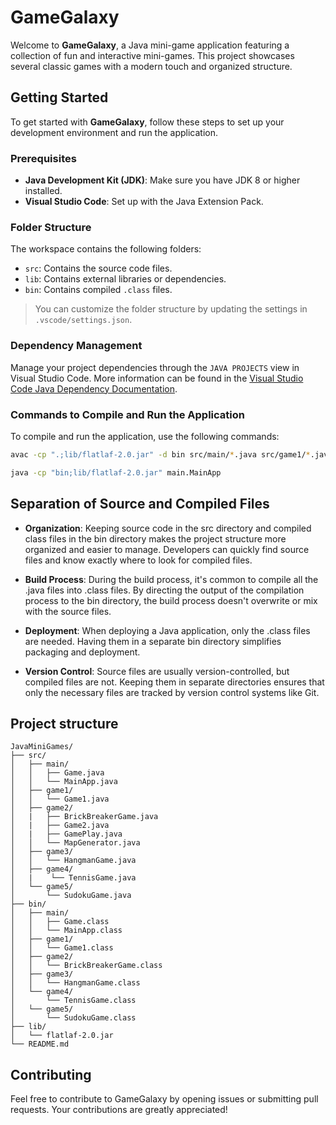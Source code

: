 # GameGalaxy

Welcome to **GameGalaxy**, a Java mini-game application featuring a collection of fun and interactive mini-games. This project showcases several classic games with a modern touch and organized structure.

## Getting Started

To get started with **GameGalaxy**, follow these steps to set up your development environment and run the application.

### Prerequisites

- **Java Development Kit (JDK)**: Make sure you have JDK 8 or higher installed.
- **Visual Studio Code**: Set up with the Java Extension Pack.

### Folder Structure

The workspace contains the following folders:

- `src`: Contains the source code files.
- `lib`: Contains external libraries or dependencies.
- `bin`: Contains compiled `.class` files.

> You can customize the folder structure by updating the settings in `.vscode/settings.json`.

### Dependency Management

Manage your project dependencies through the `JAVA PROJECTS` view in Visual Studio Code. More information can be found in the [Visual Studio Code Java Dependency Documentation](https://github.com/microsoft/vscode-java-dependency#manage-dependencies).

### Commands to Compile and Run the Application

To compile and run the application, use the following commands:

```bash
avac -cp ".;lib/flatlaf-2.0.jar" -d bin src/main/*.java src/game1/*.java src/game2/*.java src/game3/*.java src/game4/*.java src/game5/*.java
```

```bash
java -cp "bin;lib/flatlaf-2.0.jar" main.MainApp
```
 

## Separation of Source and Compiled Files


- **Organization**:
Keeping source code in the src directory and compiled class files in the bin directory makes the project structure more organized and easier to manage. Developers can quickly find source files and know exactly where to look for compiled files.

- **Build Process**:
During the build process, it's common to compile all the .java files into .class files. By directing the output of the compilation process to the bin directory, the build process doesn't overwrite or mix with the source files.

- **Deployment**:
When deploying a Java application, only the .class files are needed. Having them in a separate bin directory simplifies packaging and deployment.

- **Version Control**:
Source files are usually version-controlled, but compiled files are not. Keeping them in separate directories ensures that only the necessary files are tracked by version control systems like Git.

## Project structure

```
JavaMiniGames/
├── src/
│   ├── main/
│   │   ├── Game.java
│   │   └── MainApp.java
│   ├── game1/
│   │   └── Game1.java
│   ├── game2/
│   |   ├── BrickBreakerGame.java
│   |   ├── Game2.java
│   |   ├── GamePlay.java
│   │   └── MapGenerator.java
│   ├── game3/
│   │   └── HangmanGame.java
│   ├── game4/
│   |    └── TennisGame.java
│   └── game5/
│       └── SudokuGame.java
├── bin/
│   ├── main/
│   │   ├── Game.class
│   │   └── MainApp.class
│   ├── game1/
│   │   └── Game1.class
│   ├── game2/
│   │   └── BrickBreakerGame.class
│   ├── game3/
│   │   └── HangmanGame.class
│   └── game4/
│       └── TennisGame.class
│   └── game5/
│       └── SudokuGame.class
├── lib/
│   └── flatlaf-2.0.jar
└── README.md
```

## Contributing

Feel free to contribute to GameGalaxy by opening issues or submitting pull requests. Your contributions are greatly appreciated!
